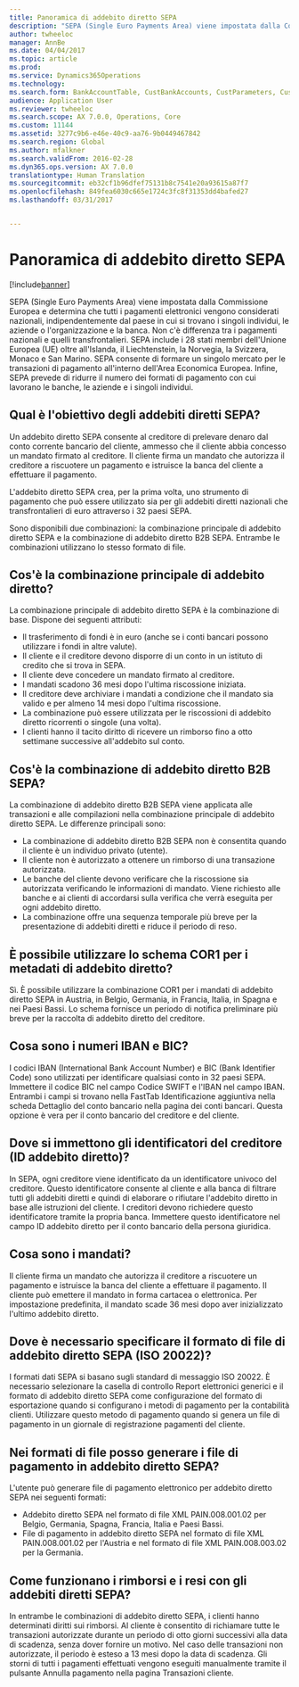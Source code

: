 ```yaml
---
title: Panoramica di addebito diretto SEPA
description: "SEPA (Single Euro Payments Area) viene impostata dalla Commissione Europea e determina che tutti i pagamenti elettronici vengono considerati nazionali, indipendentemente dal paese in cui si trovano i singoli individui, le aziende o l&quot;organizzazione e la banca. Non c&quot;è differenza tra i pagamenti nazionali e quelli transfrontalieri. SEPA include i 28 stati membri dell&quot;Unione Europea (UE) oltre all&quot;Islanda, il Liechtenstein, la Norvegia, la Svizzera, Monaco e San Marino. SEPA consente di formare un singolo mercato per le transazioni di pagamento all&quot;interno dell&quot;Area Economica Europea. Infine, SEPA prevede di ridurre il numero dei formati di pagamento con cui lavorano le banche, le aziende e i singoli individui."
author: twheeloc
manager: AnnBe
ms.date: 04/04/2017
ms.topic: article
ms.prod: 
ms.service: Dynamics365Operations
ms.technology: 
ms.search.form: BankAccountTable, CustBankAccounts, CustParameters, CustTable
audience: Application User
ms.reviewer: twheeloc
ms.search.scope: AX 7.0.0, Operations, Core
ms.custom: 11144
ms.assetid: 3277c9b6-e46e-40c9-aa76-9b0449467842
ms.search.region: Global
ms.author: mfalkner
ms.search.validFrom: 2016-02-28
ms.dyn365.ops.version: AX 7.0.0
translationtype: Human Translation
ms.sourcegitcommit: eb32cf1b96dfef75131b8c7541e20a93615a87f7
ms.openlocfilehash: 849fea6030c665e1724c3fc8f31353dd4bafed27
ms.lasthandoff: 03/31/2017


---
```


# <a name="sepa-direct-debit-overview"></a>Panoramica di addebito diretto SEPA

[!include[banner](../includes/banner.md)]


SEPA (Single Euro Payments Area) viene impostata dalla Commissione Europea e determina che tutti i pagamenti elettronici vengono considerati nazionali, indipendentemente dal paese in cui si trovano i singoli individui, le aziende o l'organizzazione e la banca. Non c'è differenza tra i pagamenti nazionali e quelli transfrontalieri. SEPA include i 28 stati membri dell'Unione Europea (UE) oltre all'Islanda, il Liechtenstein, la Norvegia, la Svizzera, Monaco e San Marino. SEPA consente di formare un singolo mercato per le transazioni di pagamento all'interno dell'Area Economica Europea. Infine, SEPA prevede di ridurre il numero dei formati di pagamento con cui lavorano le banche, le aziende e i singoli individui.   

<a name="what-is-the-goal-of-sepa-direct-debits"></a>Qual è l'obiettivo degli addebiti diretti SEPA?
---------------------------------------

Un addebito diretto SEPA consente al creditore di prelevare denaro dal conto corrente bancario del cliente, ammesso che il cliente abbia concesso un mandato firmato al creditore. Il cliente firma un mandato che autorizza il creditore a riscuotere un pagamento e istruisce la banca del cliente a effettuare il pagamento. 

L'addebito diretto SEPA crea, per la prima volta, uno strumento di pagamento che può essere utilizzato sia per gli addebiti diretti nazionali che transfrontalieri di euro attraverso i 32 paesi SEPA. 

Sono disponibili due combinazioni: la combinazione principale di addebito diretto SEPA e la combinazione di addebito diretto B2B SEPA. Entrambe le combinazioni utilizzano lo stesso formato di file.

## <a name="what-is-the-core-direct-debit-scheme"></a>Cos'è la combinazione principale di addebito diretto?
La combinazione principale di addebito diretto SEPA è la combinazione di base. Dispone dei seguenti attributi:
-   Il trasferimento di fondi è in euro (anche se i conti bancari possono utilizzare i fondi in altre valute).
-   Il cliente e il creditore devono disporre di un conto in un istituto di credito che si trova in SEPA.
-   Il cliente deve concedere un mandato firmato al creditore.
-   I mandati scadono 36 mesi dopo l'ultima riscossione iniziata.
-   Il creditore deve archiviare i mandati a condizione che il mandato sia valido e per almeno 14 mesi dopo l'ultima riscossione.
-   La combinazione può essere utilizzata per le riscossioni di addebito diretto ricorrenti o singole (una volta).
-   I clienti hanno il tacito diritto di ricevere un rimborso fino a otto settimane successive all'addebito sul conto.

## <a name="what-is-the-sepa-business-to-business-b2b-direct-debit-scheme"></a>Cos'è la combinazione di addebito diretto B2B SEPA?
La combinazione di addebito diretto B2B SEPA viene applicata alle transazioni e alle compilazioni nella combinazione principale di addebito diretto SEPA. Le differenze principali sono:
-   La combinazione di addebito diretto B2B SEPA non è consentita quando il cliente è un individuo privato (utente).
-   Il cliente non è autorizzato a ottenere un rimborso di una transazione autorizzata.
-   Le banche del cliente devono verificare che la riscossione sia autorizzata verificando le informazioni di mandato. Viene richiesto alle banche e ai clienti di accordarsi sulla verifica che verrà eseguita per ogni addebito diretto.
-   La combinazione offre una sequenza temporale più breve per la presentazione di addebiti diretti e riduce il periodo di reso.

## <a name="can-i-use-the-cor1-scheme-for-direct-debit-mandates"></a>È possibile utilizzare lo schema COR1 per i metadati di addebito diretto?
Sì. È possibile utilizzare la combinazione COR1 per i mandati di addebito diretto SEPA in Austria, in Belgio, Germania, in Francia, Italia, in Spagna e nei Paesi Bassi. Lo schema fornisce un periodo di notifica preliminare più breve per la raccolta di addebito diretto del creditore.

## <a name="what-are-international-bank-account-numbers-iban-and-bank-identifier-codes-bic"></a>Cosa sono i numeri IBAN e BIC?
I codici IBAN (International Bank Account Number) e BIC (Bank Identifier Code) sono utilizzati per identificare qualsiasi conto in 32 paesi SEPA. Immettere il codice BIC nel campo Codice SWIFT e l'IBAN nel campo IBAN. Entrambi i campi si trovano nella FastTab Identificazione aggiuntiva nella scheda Dettaglio del conto bancario nella pagina dei conti bancari. Questa opzione è vera per il conto bancario del creditore e del cliente.

## <a name="where-do-i-enter-creditor-identifiers-direct-debit-ids"></a>Dove si immettono gli identificatori del creditore (ID addebito diretto)?
In SEPA, ogni creditore viene identificato da un identificatore univoco del creditore. Questo identificatore consente al cliente e alla banca di filtrare tutti gli addebiti diretti e quindi di elaborare o rifiutare l'addebito diretto in base alle istruzioni del cliente. I creditori devono richiedere questo identificatore tramite la propria banca. Immettere questo identificatore nel campo ID addebito diretto per il conto bancario della persona giuridica.

## <a name="what-are-mandates"></a>Cosa sono i mandati?
Il cliente firma un mandato che autorizza il creditore a riscuotere un pagamento e istruisce la banca del cliente a effettuare il pagamento. Il cliente può emettere il mandato in forma cartacea o elettronica. Per impostazione predefinita, il mandato scade 36 mesi dopo aver inizializzato l'ultimo addebito diretto.

## <a name="where-do-i-specify-the-sepa-direct-debit-file-format-iso-20022"></a>Dove è necessario specificare il formato di file di addebito diretto SEPA (ISO 20022)?
I formati dati SEPA si basano sugli standard di messaggio ISO 20022. È necessario selezionare la casella di controllo Report elettronici generici e il formato di addebito diretto SEPA come configurazione del formato di esportazione quando si configurano i metodi di pagamento per la contabilità clienti. Utilizzare questo metodo di pagamento quando si genera un file di pagamento in un giornale di registrazione pagamenti del cliente.

## <a name="in-what-file-formats-can-i-generate-sepa-direct-debit-payment-files"></a>Nei formati di file posso generare i file di pagamento in addebito diretto SEPA?
L'utente può generare file di pagamento elettronico per addebito diretto SEPA nei seguenti formati:
-   Addebito diretto SEPA nel formato di file XML PAIN.008.001.02 per Belgio, Germania, Spagna, Francia, Italia e Paesi Bassi.
-   File di pagamento in addebito diretto SEPA nel formato di file XML PAIN.008.001.02 per l'Austria e nel formato di file XML PAIN.008.003.02 per la Germania.

## <a name="how-do-refunds-and-returns-work-with-sepa-direct-debits"></a>Come funzionano i rimborsi e i resi con gli addebiti diretti SEPA?
In entrambe le combinazioni di addebito diretto SEPA, i clienti hanno determinati diritti sui rimborsi. Al cliente è consentito di richiamare tutte le transazioni autorizzate durante un periodo di otto giorni successivi alla data di scadenza, senza dover fornire un motivo. Nel caso delle transazioni non autorizzate, il periodo è esteso a 13 mesi dopo la data di scadenza. Gli storni di tutti i pagamenti effettuati vengono eseguiti manualmente tramite il pulsante Annulla pagamento nella pagina Transazioni cliente.







